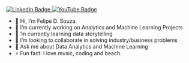 <div id="badges">
  <a href="https://www.linkedin.com/in/felipe-d-souza-171345265">
    <img src="https://img.shields.io/badge/LinkedIn-blue?style=for-the-badge&logo=linkedin&logoColor=white" alt="LinkedIn Badge"/>
  </a>
  <a href="https://www.youtube.com/channel/UCoBtLeFHDpG6YTkAhQ974gA">
    <img src="https://img.shields.io/badge/YouTube-red?style=for-the-badge&logo=youtube&logoColor=white" alt="YouTube Badge"/>
  </a>
</div>

- 👋 Hi, I’m Felipe D. Souza.
- 🔭 I’m currently working on Analytics and Machine Learning Projects
- 🌱 ’m currently learning data storytelling
- 👯 I’m looking to collaborate in solving industry/business problems
- 💬 Ask me about Data Analytics and Machine Learning
- ⚡ Fun fact: I love music, coding and beach.

